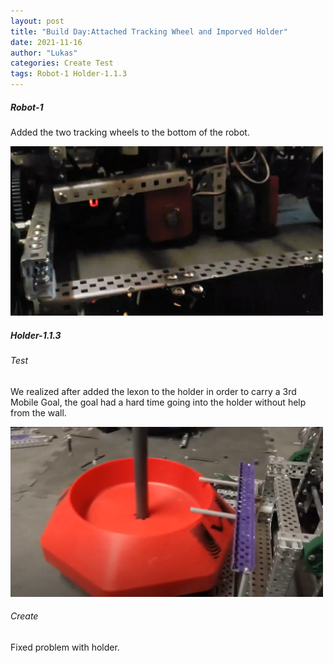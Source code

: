 ```yaml
---
layout: post
title: "Build Day:Attached Tracking Wheel and Imporved Holder"
date: 2021-11-16
author: "Lukas"
categories: Create Test
tags: Robot-1 Holder-1.1.3
---
```

##### Robot-1
Added the two tracking wheels to the bottom of the robot.

<img class="responsive-img" width="500" src="/assets/pics/Photos-001/Screenshot_20220217-083437_Photos.jpg">

##### Holder-1.1.3

###### Test

We realized after added the lexon to the holder in order to carry a 3rd Mobile Goal, the goal had a hard time going into the holder without help from the wall.

<img class="responsive-img" width="500" src="/assets/pics/building/robot-1/HolderNotWorking.PNG">

###### Create

Fixed problem with holder.




